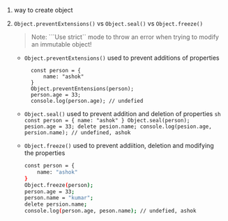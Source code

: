 1. way to create object

2. ```Object.preventExtensions()``` vs ```Object.seal()``` vs ```Object.freeze()```
    > Note: ```Use strict`` mode to throw an error when trying to modify an immutable object!
    - ```Object.preventExtensions()``` used to prevent additions of properties
    
    
            const person = {
                name: "ashok"
            }
            Object.preventEntensions(person);
            person.age = 33;
            console.log(person.age); // undefied
            
   - ```Object.seal()``` used to prevent addition and deletion of properties
           ```sh
           const person = {
                name: "ashok"
            }
            Object.seal(person);
            pesion.age = 33;
            delete pesion.name;
            console.log(pesion.age, persion.name); // undefined, ashok
           ```
   - ```Object.freeze()``` used to prevent addiition, deletion and modifying the properties
        ```sh
        const person = {
            name: "ashok"
        }
        Object.freeze(person);
        person.age = 33;
        person.name = "kumar";
        delete persion.name;
        console.log(person.age, peson.name); // undefied, ashok
        ```
